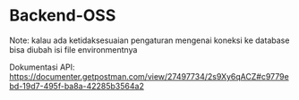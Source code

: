 # Backend-OSS

Note: kalau ada ketidaksesuaian pengaturan mengenai koneksi ke database bisa diubah isi file environmentnya 

Dokumentasi API: https://documenter.getpostman.com/view/27497734/2s9Xy6qACZ#c9779ebd-19d7-495f-ba8a-42285b3564a2 

